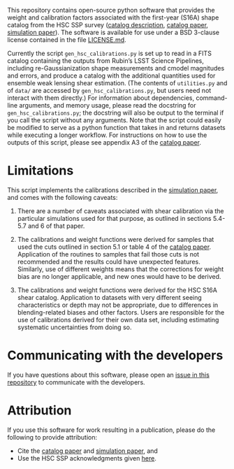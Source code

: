 This repository contains open-source python software that provides the weight and calibration factors associated with the first-year (S16A) shape catalog from the HSC SSP survey ([catalog description](https://hsc-release.mtk.nao.ac.jp/doc/index.php/s16a-shape-catalog-pdr2/), [catalog paper](https://ui.adsabs.harvard.edu/abs/2018PASJ...70S..25M/abstract), [simulation paper](https://ui.adsabs.harvard.edu/abs/2018MNRAS.481.3170M/abstract)).  The software is available for use under a BSD 3-clause license contained in the file [LICENSE.md](LICENSE.md).

Currently the script `gen_hsc_calibrations.py` is set up to read in a FITS catalog containing the outputs from Rubin’s LSST Science Pipelines, including re-Gaussianization shape measurements and cmodel magnitudes and errors, and produce a catalog with the additional quantities used for ensemble weak lensing shear estimation.  (The contents of `utilities.py` and of `data/` are accessed by `gen_hsc_calibrations.py`, but users need not interact with them directly.)  For information about dependencies, command-line arguments, and memory usage, please read the docstring for `gen_hsc_calibrations.py`; the docstring will also be output to the terminal if you call the script without any arguments.  Note that the script could easily be modified to serve as a python function that takes in and returns datasets while executing a longer workflow.  For instructions on how to use the outputs of this script, please see appendix A3 of the [catalog paper](https://ui.adsabs.harvard.edu/abs/2018PASJ...70S..25M/abstract).

# Limitations

This script implements the calibrations described in the [simulation paper](https://ui.adsabs.harvard.edu/abs/2018MNRAS.481.3170M/abstract), and comes with the following caveats:

1. There are a number of caveats associated with shear calibration via the particular simulations used for that purpose, as outlined in sections 5.4-5.7 and 6 of that paper.

2. The calibrations and weight functions were derived for samples that used the cuts outlined in section 5.1 or table 4 of the [catalog paper](https://ui.adsabs.harvard.edu/abs/2018PASJ...70S..25M/abstract).  Application of the routines to samples that fail those cuts is not recommended and the results could have unexpected features.  Similarly, use of different weights means that the corrections for weight bias are no longer applicable, and new ones would have to be derived.

3. The calibrations and weight functions were derived for the HSC S16A shear catalog.  Application to datasets with very different seeing characteristics or depth may not be appropriate, due to differences in blending-related biases and other factors. Users are responsible for the use of calibrations derived for their own data set, including estimating systematic uncertainties from doing so. 

# Communicating with the developers

If you have questions about this software, please open an [issue in this repository](https://github.com/PrincetonUniversity/hsc-y1-shear-calib/issues) to communicate with the developers.

# Attribution

If you use this software for work resulting in a publication, please do the following to provide attribution:

* Cite the [catalog paper](https://ui.adsabs.harvard.edu/abs/2018PASJ...70S..25M/abstract) and [simulation paper](https://ui.adsabs.harvard.edu/abs/2018MNRAS.481.3170M/abstract), and
* Use the HSC SSP acknowledgments given [here](https://hsc-release.mtk.nao.ac.jp/doc/index.php/acknowledging-hsc-2/).

